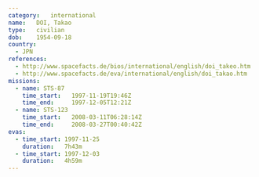 ```yaml
---
category:	international
name:	DOI, Takao
type:	civilian
dob:	1954-09-18
country:
  - JPN
references:
  - http://www.spacefacts.de/bios/international/english/doi_takeo.htm
  - http://www.spacefacts.de/eva/international/english/doi_takao.htm
missions:
  - name: STS-87
    time_start:   1997-11-19T19:46Z
    time_end:     1997-12-05T12:21Z
  - name: STS-123
    time_start:   2008-03-11T06:28:14Z
    time_end:     2008-03-27T00:40:42Z
evas:
  - time_start: 1997-11-25
    duration:   7h43m
  - time_start: 1997-12-03
    duration:   4h59m
---
```

